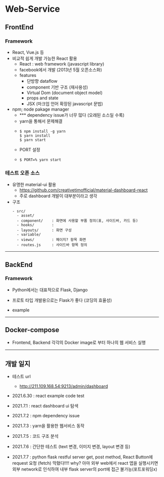 # Web-Service
## FrontEnd
### Framework
- React, Vue.js 등
- 비교적 쉽게 개발 가능한 React 활용
  - React : web framework (javascript library)
  - facebook에서 개발 (2013년 5월 오픈소스화)
  - features
    - 단방향 dataflow
    - component 기반 구조 (재사용성)
    - Virtual Dom (document object model)
    - props and state
    - JSX (마크업 언어 확장된 javascript 문법)
- npm; node pakage manager
  - *** dependency issue가 너무 많다 (오래된 소스일 수록)
  - yarn을 통해서 문제해결
  - ```
    $ npm install -g yarn
    $ yarn install
    $ yarn start
    ```
  - PORT 설정
  - ```
    $ PORT=% yarn start
    ```
### 테스트 오픈 소스
- 유명한 material-ui 활용
  - https://github.com/creativetimofficial/material-dashboard-react
  - 주로 dashboard 개발이 대부분이라고 생각
- 구조
  ```
  - src/
    - asset/
    - component/    : 화면에 사용할 부품 정의(표, 사이드바, 카드 등)
    - hooks/        :
    - layouts/      : 화면 구성
    - variable/
    - views/        : 페이지? 항목 화면
    - routes.js     : 사이드바 항목 정의
  ```

---
## BackEnd
### Framework
- Python에서는 대표적으로 Flask, Django
- 프로토 타입 개발용으로는 Flask가 좋다 (코딩의 효율성)

- example



---
## Docker-compose
- Frontend, Backend 각각의 Docker image로 부터 하나의 웹 서비스 실행

---
## 개발 일지
- 테스트 url
  - http://211.109.168.54:9213/admin/dashboard

- 2021.6.30 : react example code test
- 2021.7.1 : react dashboard ui 탐색
- 2021.7.2 : npm dependency issue
- 2021.7.3 : yarn을 활용한 웹서비스 동작
- 2021.7.5 : 코드 구조 분석
- 2021.7.6 : 간단한 테스트 (text 변경, 이미지 변경, layout 변경 등)
- 2021.7.7 : python flask restful server get, post method, React Button에 request 요청 (fetch)
              막혔다!!!! why? 아마 외부 web에서 react 앱을 실행시키면 외부 network로 인식하여 내부 flask server의 port에 접근 불가능(포트포워딩x)
